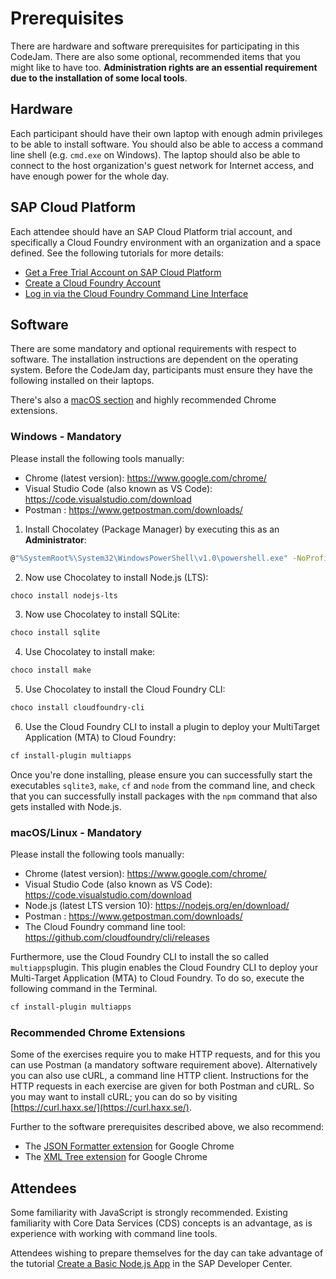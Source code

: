 # Prerequisites

There are hardware and software prerequisites for participating in this CodeJam. There are also some optional, recommended items that you might like to have too. **Administration rights are an essential requirement due to the installation of some local tools**. 

## Hardware

Each participant should have their own laptop with enough admin privileges to be able to install software. You should also be able to access a command line shell (e.g. `cmd.exe` on Windows). The laptop should also be able to connect to the host organization's guest network for Internet access, and have enough power for the whole day.

## SAP Cloud Platform

Each attendee should have an SAP Cloud Platform trial account, and specifically a Cloud Foundry environment with an organization and a space defined. See the following tutorials for more details:

- [Get a Free Trial Account on SAP Cloud Platform](https://developers.sap.com/tutorials/hcp-create-trial-account.html)
- [Create a Cloud Foundry Account](https://developers.sap.com/tutorials/cp-cf-create-account.html)
- [Log in via the Cloud Foundry Command Line Interface](https://developers.sap.com/tutorials/cp-cf-download-cli.html)

## Software

There are some mandatory and optional requirements with respect to software. The installation instructions are dependent on the operating system. Before the CodeJam day, participants must ensure they have the following installed on their laptops. 

There's also a [macOS section](https://github.com/maxstreifeneder/cloud-cap-nodejs-codejam/blob/master/prerequisites.md#macoslinux---mandatory) and highly recommended Chrome extensions. 

### Windows - Mandatory

Please install the following tools manually:

- Chrome (latest version): <https://www.google.com/chrome/>
- Visual Studio Code (also known as VS Code): <https://code.visualstudio.com/download>
- Postman : <https://www.getpostman.com/downloads/>

1. Install Chocolatey (Package Manager) by executing this as an **Administrator**:

  ```bash
  @"%SystemRoot%\System32\WindowsPowerShell\v1.0\powershell.exe" -NoProfile -InputFormat None -ExecutionPolicy Bypass -Command "iex ((New-Object System.Net.WebClient).DownloadString('https://chocolatey.org/install.ps1'))" && SET "PATH=%PATH%;%ALLUSERSPROFILE%\chocolatey\bin"
  ```

2. Now use Chocolatey to install Node.js (LTS):
  ```bash
  choco install nodejs-lts
  ```
  
3. Now use Chocolatey to install SQLite:
  ```bash
  choco install sqlite
  ```

4. Use Chocolatey to install make:
  ```bash
  choco install make
  ```

5. Use Chocolatey to install the Cloud Foundry CLI:
  ```bash
  choco install cloudfoundry-cli
  ```
  
6. Use the Cloud Foundry CLI to install a plugin to deploy your MultiTarget Application (MTA) to Cloud Foundry:
  ```bash
  cf install-plugin multiapps
  ```
  
Once you're done installing, please ensure you can successfully start the executables `sqlite3`, `make`, `cf` and `node` from the command line, and check that you can successfully install packages with the `npm` command that also gets installed with Node.js.

### macOS/Linux - Mandatory

Please install the following tools manually:

- Chrome (latest version): https://www.google.com/chrome/
- Visual Studio Code (also known as VS Code): https://code.visualstudio.com/download
- Node.js (latest LTS version 10): https://nodejs.org/en/download/
- Postman : https://www.getpostman.com/downloads/
- The Cloud Foundry command line tool: https://github.com/cloudfoundry/cli/releases

Furthermore, use the Cloud Foundry CLI to install the so called `multiapps`plugin. This plugin enables the Cloud Foundry CLI to deploy your Multi-Target Application (MTA) to Cloud Foundry. To do so, execute the following command in the Terminal.
  ```bash
  cf install-plugin multiapps
  ```
  
### Recommended Chrome Extensions

Some of the exercises require you to make HTTP requests, and for this you can use Postman (a mandatory software requirement above). Alternatively you can also use cURL, a command line HTTP client. Instructions for the HTTP requests in each exercise are given for both Postman and cURL. So you may want to install cURL; you can do so by visiting [https://curl.haxx.se/](https://curl.haxx.se/).


Further to the software prerequisites described above, we also recommend:

- The [JSON Formatter extension](https://chrome.google.com/webstore/detail/json-formatter/bcjindcccaagfpapjjmafapmmgkkhgoa?hl=en) for Google Chrome
- The [XML Tree extension](https://chrome.google.com/webstore/detail/xml-tree/gbammbheopgpmaagmckhpjbfgdfkpadb) for Google Chrome


## Attendees

Some familiarity with JavaScript is strongly recommended. Existing familiarity with Core Data Services (CDS) concepts is an advantage, as is experience with working with command line tools.

Attendees wishing to prepare themselves for the day can take advantage of the tutorial [Create a Basic Node.js App](https://developers.sap.com/tutorials/cp-node-create-basic-app.html) in the SAP Developer Center.
